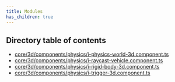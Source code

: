 ```yaml
---
title: Modules
has_children: true
---
```


<h2 class="text-delta">Directory table of contents</h2>

- [core/3d/components/physics/i-physics-world-3d.component.ts](/gg-web-engine/modules/core/3d/components/physics/i-physics-world-3d.component.ts)
- [core/3d/components/physics/i-raycast-vehicle.component.ts](/gg-web-engine/modules/core/3d/components/physics/i-raycast-vehicle.component.ts)
- [core/3d/components/physics/i-rigid-body-3d.component.ts](/gg-web-engine/modules/core/3d/components/physics/i-rigid-body-3d.component.ts)
- [core/3d/components/physics/i-trigger-3d.component.ts](/gg-web-engine/modules/core/3d/components/physics/i-trigger-3d.component.ts)
